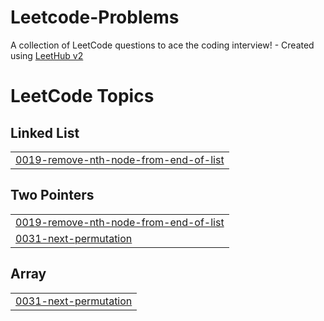 # Leetcode-Problems
A collection of LeetCode questions to ace the coding interview! - Created using [LeetHub v2](https://github.com/arunbhardwaj/LeetHub-2.0)

<!---LeetCode Topics Start-->
# LeetCode Topics
## Linked List
|  |
| ------- |
| [0019-remove-nth-node-from-end-of-list](https://github.com/RajamdGamer/Leetcode-Problems/tree/master/0019-remove-nth-node-from-end-of-list) |
## Two Pointers
|  |
| ------- |
| [0019-remove-nth-node-from-end-of-list](https://github.com/RajamdGamer/Leetcode-Problems/tree/master/0019-remove-nth-node-from-end-of-list) |
| [0031-next-permutation](https://github.com/RajamdGamer/Leetcode-Problems/tree/master/0031-next-permutation) |
## Array
|  |
| ------- |
| [0031-next-permutation](https://github.com/RajamdGamer/Leetcode-Problems/tree/master/0031-next-permutation) |
<!---LeetCode Topics End-->